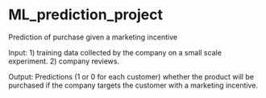 # ML_prediction_project
Prediction of purchase given a marketing incentive

Input: 1) training data collected by the company on a small scale experiment.
       2) company reviews.
       
 Output: Predictions (1 or 0 for each customer) whether the product will be purchased if the company targets the customer 
 with a marketing incentive.
